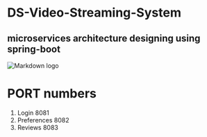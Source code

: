 # DS-Video-Streaming-System
## microservices architecture designing using spring-boot

![Markdown logo](https://drive.google.com/uc?export=view&id=XXXXXXXXXXXXXXXXXX)
# PORT numbers
1. Login 8081
1. Preferences 8082
1. Reviews 8083


